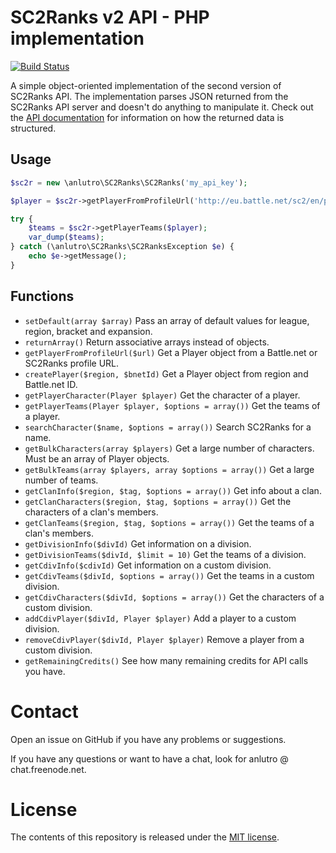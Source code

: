 # SC2Ranks v2 API - PHP implementation
[![Build Status](https://travis-ci.org/anlutro/sc2ranks-v2.png?branch=master)](https://travis-ci.org/anlutro/sc2ranks-v2)

A simple object-oriented implementation of the second version of SC2Ranks API. The implementation parses JSON returned from the SC2Ranks API server and doesn't do anything to manipulate it. Check out the [API documentation](http://www.sc2ranks.com/api) for information on how the returned data is structured.

## Usage
```php
$sc2r = new \anlutro\SC2Ranks\SC2Ranks('my_api_key');

$player = $sc2r->getPlayerFromProfileUrl('http://eu.battle.net/sc2/en/profile/180786/1/Raziel/');

try {
	$teams = $sc2r->getPlayerTeams($player);
	var_dump($teams);
} catch (\anlutro\SC2Ranks\SC2RanksException $e) {
	echo $e->getMessage();
}
```

## Functions
- `setDefault(array $array)` Pass an array of default values for league, region, bracket and expansion.
- `returnArray()` Return associative arrays instead of objects.
- `getPlayerFromProfileUrl($url)` Get a Player object from a Battle.net or SC2Ranks profile URL.
- `createPlayer($region, $bnetId)` Get a Player object from region and Battle.net ID.
- `getPlayerCharacter(Player $player)` Get the character of a player.
- `getPlayerTeams(Player $player, $options = array())` Get the teams of a player.
- `searchCharacter($name, $options = array())` Search SC2Ranks for a name.
- `getBulkCharacters(array $players)` Get a large number of characters. Must be an array of Player objects.
- `getBulkTeams(array $players, array $options = array())` Get a large number of teams.
- `getClanInfo($region, $tag, $options = array())` Get info about a clan.
- `getClanCharacters($region, $tag, $options = array())` Get the characters of a clan's members.
- `getClanTeams($region, $tag, $options = array())` Get the teams of a clan's members.
- `getDivisionInfo($divId)` Get information on a division.
- `getDivisionTeams($divId, $limit = 10)` Get the teams of a division.
- `getCdivInfo($cdivId)` Get information on a custom division.
- `getCdivTeams($divId, $options = array())` Get the teams in a custom division.
- `getCdivCharacters($divId, $options = array())` Get the characters of a custom division.
- `addCdivPlayer($divId, Player $player)` Add a player to a custom division.
- `removeCdivPlayer($divId, Player $player)` Remove a player from a custom division.
- `getRemainingCredits()` See how many remaining credits for API calls you have.

# Contact
Open an issue on GitHub if you have any problems or suggestions.

If you have any questions or want to have a chat, look for anlutro @ chat.freenode.net.

# License
The contents of this repository is released under the [MIT license](http://opensource.org/licenses/MIT).